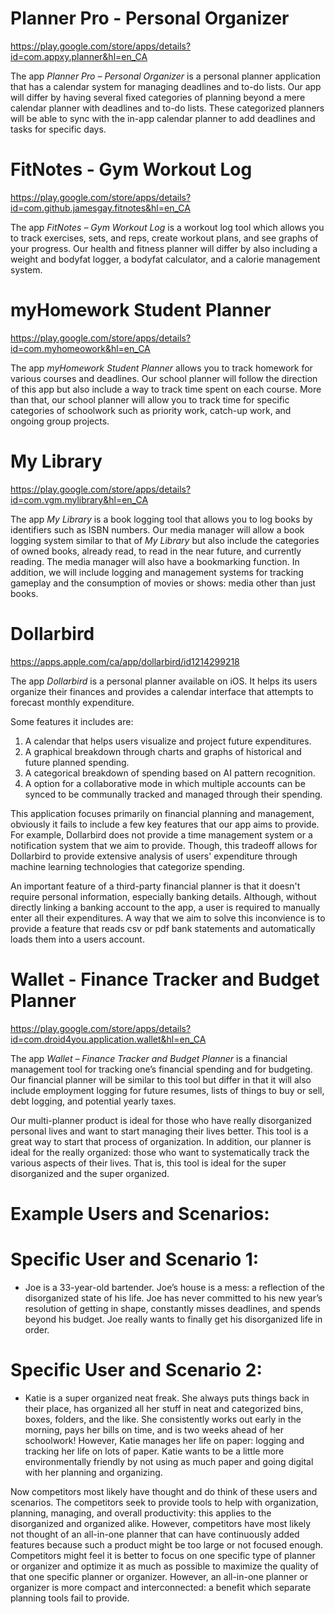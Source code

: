 # Planner Pro - Personal Organizer
https://play.google.com/store/apps/details?id=com.appxy.planner&hl=en_CA

The app *Planner Pro – Personal Organizer* is a personal planner application that 
has a calendar system for managing deadlines and to-do lists. Our app will differ 
by having several fixed categories of planning beyond a mere calendar planner with 
deadlines and to-do lists. These categorized planners will be able to sync with the
in-app calendar planner to add deadlines and tasks for specific days.

# FitNotes - Gym Workout Log
https://play.google.com/store/apps/details?id=com.github.jamesgay.fitnotes&hl=en_CA

The app *FitNotes – Gym Workout Log* is a workout log tool which allows you to track exercises, sets, and reps,
create workout plans, and see graphs of your progress. Our health and fitness planner will differ by also including
a weight and bodyfat logger, a bodyfat calculator, and a calorie management system. 

# myHomework Student Planner
https://play.google.com/store/apps/details?id=com.myhomeowork&hl=en_CA

The app *myHomework Student Planner* allows you to track homework for various courses and deadlines. 
Our school planner will follow the direction of this app but also include a way to track time spent 
on each course. More than that, our school planner will allow you to track time for specific categories 
of schoolwork such as priority work, catch-up work, and ongoing group projects.

# My Library
https://play.google.com/store/apps/details?id=com.vgm.mylibrary&hl=en_CA

The app *My Library* is a book logging tool that allows you to log books by identifiers such as ISBN numbers. 
Our media manager will allow a book logging system similar to that of *My Library* but also include the categories 
of owned books, already read, to read in the near future, and currently reading. The media manager will also have a bookmarking function. 
In addition, we will include logging and management systems for tracking gameplay and the consumption of movies or shows: media 
other than just books. 

# Dollarbird
https://apps.apple.com/ca/app/dollarbird/id1214299218

The app *Dollarbird* is a personal planner available on iOS. It helps its users organize their finances and provides a calendar interface that attempts to forecast monthly expenditure.

Some features it includes are:

1) A calendar that helps users visualize and project future expenditures.
2) A graphical breakdown through charts and graphs of historical and future planned spending.
3) A categorical breakdown of spending based on AI pattern recognition.
4) A option for a collaborative mode in which multiple accounts can be synced to be communally tracked and managed through their spending.

This application focuses primarily on financial planning and management, obviously it fails to include a few key features that our app aims to provide. For example, Dollarbird does not provide a time management system or a notification system that we aim to provide. Though, this tradeoff allows for Dollarbird to provide extensive analysis of users' expenditure through machine learning technologies that categorize spending. 

An important feature of a third-party financial planner is that it doesn't require personal information, especially banking details. Although, without directly linking a banking account to the app, a user is required to manually enter all their expenditures. A way that we aim to solve this inconvience is to provide a feature that reads csv or pdf bank statements and automatically loads them into a users account.

# Wallet - Finance Tracker and Budget Planner
https://play.google.com/store/apps/details?id=com.droid4you.application.wallet&hl=en_CA

The app *Wallet – Finance Tracker and Budget Planner* is a financial management tool for tracking one’s financial spending and for budgeting. 
Our financial planner will be similar to this tool but differ in that it will also include employment logging for future resumes, 
lists of things to buy or sell, debt logging, and potential yearly taxes.
 
Our multi-planner product is ideal for those who have really disorganized personal lives and want to start 
managing their lives better. This tool is a great way to start that process of organization. In addition, 
our planner is ideal for the really organized: those who want to systematically track the various aspects of 
their lives. That is, this tool is ideal for the super disorganized and the super organized. 

# Example Users and Scenarios:
# Specific User and Scenario 1:
- Joe is a 33-year-old bartender. Joe’s house is a mess: a reflection of the disorganized state of his life. 
Joe has never committed to his new year’s resolution of getting in shape, constantly misses deadlines, and spends 
beyond his budget. Joe really wants to finally get his disorganized life in order.

# Specific User and Scenario 2:
- Katie is a super organized neat freak. She always puts things back in their place, has organized all her stuff 
in neat and categorized bins, boxes, folders, and the like. She consistently works out early in the morning, pays her bills 
on time, and is two weeks ahead of her schoolwork! However, Katie manages her life on paper: logging and tracking her life on 
lots of paper. Katie wants to be a little more environmentally friendly by not using as much paper and going digital with her planning
and organizing.  

Now competitors most likely have thought and do think of these users and scenarios. The competitors seek to provide 
tools to help with organization, planning, managing, and overall productivity: this applies to the disorganized and 
organized alike. However, competitors have most likely not thought of an all-in-one planner that can have continuously 
added features because such a product might be too large or not focused enough. Competitors might feel it is better to 
focus on one specific type of planner or organizer and optimize it as much as possible to maximize the quality of that 
one specific planner or organizer. However, an all-in-one planner or organizer is more compact and interconnected: a 
benefit which separate planning tools fail to provide.